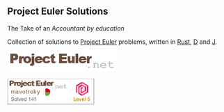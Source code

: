 
## Project Euler Solutions

The Take of an _Accountant by education_

Collection of solutions to [Project Euler](https://projecteuler.net/) problems, written in [Rust](https://github.com/pe-solutions/pe-rustlang), [D](https://dlang.org/) and [J]([https](https://code.jsoftware.com/wiki/Guides/GettingStarted)).

<p><img src="https://github.com/pe-solutions/.github/blob/main/profile/logo.png"></p>

<p><img src="https://github.com/pe-solutions/.github/blob/main/profile/pe-badge.png"></p>

<!--

**Here are some ideas to get you started:**

🙋‍♀️ A short introduction - what is your organization all about?
🌈 Contribution guidelines - how can the community get involved?
👩‍💻 Useful resources - where can the community find your docs? Is there anything else the community should know?
🍿 Fun facts - what does your team eat for breakfast?
🧙 Remember, you can do mighty things with the power of [Markdown](https://docs.github.com/github/writing-on-github/getting-started-with-writing-and-formatting-on-github/basic-writing-and-formatting-syntax)
-->
